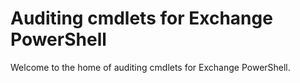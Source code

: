 # Auditing cmdlets for Exchange PowerShell

Welcome to the home of auditing cmdlets for Exchange PowerShell.